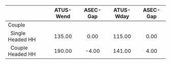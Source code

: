
|                      |    ATUS-Wend |     ASEC-Gap |    ATUS-Wday |     ASEC-Gap |
| -------------------- | :----------: | :----------: | :----------: | :----------: |
| Couple               |              |              |              |              |
| &nbsp;&nbsp;Single Headed HH |       135.00 |         0.00 |       115.00 |         0.00 |
| &nbsp;&nbsp;Couple Headed HH |       190.00 |        -4.00 |       141.00 |         4.00 |

